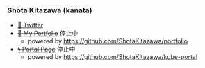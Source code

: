 ### Shota Kitazawa (kanata)

* [🐔 Twitter](https://twitter.com/kanatakita)
* ~~[🔰 My Portfolio](https://portfolio.kanatakita.com/)~~ 停止中
    * powered by https://github.com/ShotaKitazawa/portfolio
* ~~[🌀 Portal Page](https://portal.kanatakita.com/)~~ 停止中
    * powered by https://github.com/ShotaKitazawa/kube-portal

